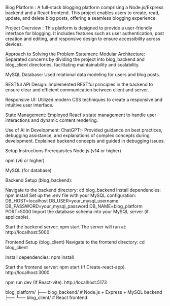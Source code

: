 Blog Platform :
A full-stack blogging platform comprising a Node.js/Express backend and a React frontend. This project enables users to create, read, update, and delete blog posts, offering a seamless blogging experience.

Project Overview : 
This platform is designed to provide a user-friendly interface for blogging. It includes features such as user authentication, post creation and editing, and responsive design to ensure accessibility across devices.

Approach to Solving the Problem Statement:
Modular Architecture: Separated concerns by dividing the project into blog_backend and blog_client directories, facilitating maintainability and scalability.

MySQL Database: Used relational data modeling for users and blog posts.

RESTful API Design: Implemented RESTful principles in the backend to ensure clear and efficient communication between client and server.

Responsive UI: Utilized modern CSS techniques to create a responsive and intuitive user interface.

State Management: Employed React's state management to handle user interactions and dynamic content rendering.


Use of AI in Development:
ChatGPT:- 
Provided guidance on best practices, debugging assistance, and explanations of complex concepts during development.
Explained backend concepts and guided in debugging issues.

Setup Instructions
Prerequisites
Node.js (v14 or higher)

npm (v6 or higher)

MySQL (for database)

Backend Setup (blog_backend):

Navigate to the backend directory:
cd blog_backend
Install dependencies:
npm install
Set up the .env file with your MySQL configuration:
DB_HOST=localhost
DB_USER=your_mysql_username
DB_PASSWORD=your_mysql_password
DB_NAME=blog_platform
PORT=5000
Import the database schema into your MySQL server (if applicable).

Start the backend server:
npm start
The server will run at: http://localhost:5000


Frontend Setup (blog_client)
Navigate to the frontend directory:
cd blog_client

Install dependencies:
npm install

Start the frontend server:
npm start (If Create-react-app).
http://localhost:3000

npm run dev (If React-vite).
http://localhost:5173

blog_platform/
├── blog_backend/   # Node.js + Express + MySQL backend
       ├──
└── blog_client/    # React frontend

